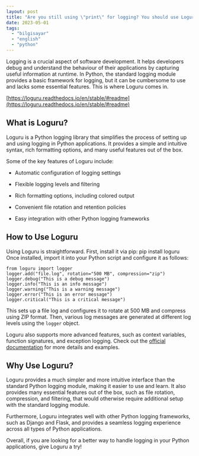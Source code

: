 ```yaml
---
layout: post
title: "Are you still using \"print\" for logging? You should use Loguru"
date: 2023-05-01
tags: 
  - "bilgisayar"
  - "english"
  - "python"
---
```


Logging is a crucial aspect of software development. It helps developers debug and understand the behaviour of their applications by capturing useful information at runtime. In Python, the standard logging module provides a basic framework for logging, but it can be cumbersome to use and lacks some essential features. This is where Loguru comes in.

[https://loguru.readthedocs.io/en/stable/#readme](https://loguru.readthedocs.io/en/stable/#readme)

## What is Loguru?

Loguru is a Python logging library that simplifies the process of setting up and using logging in Python applications. It provides a simple and intuitive syntax, rich formatting options, and many useful features out of the box.

Some of the key features of Loguru include:

- Automatic configuration of logging settings

- Flexible logging levels and filtering

- Rich formatting options, including colored output

- Convenient file rotation and retention policies

- Easy integration with other Python logging frameworks

## How to Use Loguru

Using Loguru is straightforward. First, install it via pip: pip install loguru Once installed, import it into your Python script and configure it as follows:

```
from loguru import logger
logger.add("file.log", rotation="500 MB", compression="zip")
logger.debug("This is a debug message")
logger.info("This is an info message")
logger.warning("This is a warning message")
logger.error("This is an error message")
logger.critical("This is a critical message")
```

This sets up a file log and configures it to rotate at 500 MB and compress using ZIP format. Then, various log messages are generated at different log levels using the `logger` object.

Loguru also supports more advanced features, such as context variables, function signatures, and exception logging. Check out the [official documentation](https://loguru.readthedocs.io/en/stable/index.html) for more details and examples.

## Why Use Loguru?

Loguru provides a much simpler and more intuitive interface than the standard Python logging module, making it easier to use and learn. It also provides many essential features out of the box, such as file rotation, compression, and filtering, that would otherwise require additional setup with the standard logging module.

Furthermore, Loguru integrates well with other Python logging frameworks, such as Django and Flask, and provides a seamless logging experience across all types of Python applications.

Overall, if you are looking for a better way to handle logging in your Python applications, give Loguru a try!

